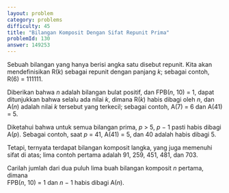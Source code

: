 ```yaml
---
layout: problem
category: problems
difficulty: 45
title: "Bilangan Komposit Dengan Sifat Repunit Prima"
problemId: 130
answer: 149253
---
```

Sebuah bilangan yang hanya berisi angka satu disebut repunit. Kita akan mendefinisikan R(*k*) sebagai repunit dengan panjang *k*; sebagai contoh, R(6) = 111111.

Diberikan bahwa *n* adalah bilangan bulat positif, dan FPB(*n*, 10) = 1, dapat ditunjukkan bahwa selalu ada nilai *k*, dimana R(*k*) habis dibagi oleh *n*, dan A(*n*) adalah nilai *k* tersebut yang terkecil; sebagai contoh, A(7) = 6 dan A(41) = 5.

Diketahui bahwa untuk semua bilangan prima, *p* > 5, *p* − 1 pasti habis dibagi A(*p*). Sebagai contoh, saat *p* = 41, A(41) = 5, dan 40 adalah habis dibagi 5.

Tetapi, ternyata terdapat bilangan komposit langka, yang juga memenuhi sifat di atas; lima contoh pertama adalah 91, 259, 451, 481, dan 703.

Carilah jumlah dari dua puluh lima buah bilangan komposit *n* pertama, dimana  
FPB(*n*, 10) = 1 dan *n* − 1 habis dibagi A(*n*).
